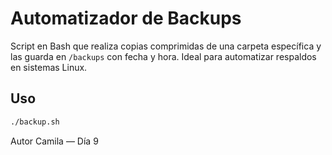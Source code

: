 # Automatizador de Backups

Script en Bash que realiza copias comprimidas de una carpeta específica y las guarda en `/backups` con fecha y hora. Ideal para automatizar respaldos en sistemas Linux.

## Uso

```bash
./backup.sh

```
Autor
Camila — Día 9 

